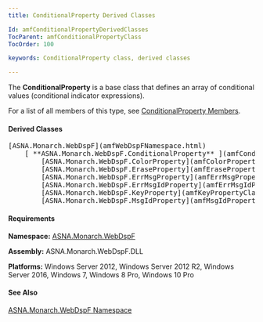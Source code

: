 ```yaml
---
title: ConditionalProperty Derived Classes

Id: amfConditionalPropertyDerivedClasses
TocParent: amfConditionalPropertyClass
TocOrder: 100

keywords: ConditionalProperty class, derived classes

---
```


The **ConditionalProperty** is a base class that defines an array of conditional values (conditional indicator expressions).

For a list of all members of this type, see [ ConditionalProperty Members](amfConditionalPropertyClassMembers.html).

#### Derived Classes
<pre>[ASNA.Monarch.WebDspF](amfWebDspFNamespace.html)
    [ **ASNA.Monarch.WebDspF.ConditionalProperty** ](amfConditionalPropertyClass.html)
        [ASNA.Monarch.WebDspF.ColorProperty](amfColorPropertyClass.html)
        [ASNA.Monarch.WebDspF.EraseProperty](amfErasePropertyClass.html)
        [ASNA.Monarch.WebDspF.ErrMsgProperty](amfErrMsgPropertyClass.html)
        [ASNA.Monarch.WebDspF.ErrMsgIdProperty](amfErrMsgIdPropertyClass.html)
        [ASNA.Monarch.WebDspF.KeyProperty](amfKeyPropertyClass.html)
        [ASNA.Monarch.WebDspF.MsgIdProperty](amfMsgIdPropertyClass.html)</pre>

<!-- -->

#### Requirements
**Namespace:** [ASNA.Monarch.WebDspF](amfWebDspFNamespace.html)

**Assembly:** ASNA.Monarch.WebDspF.DLL

**Platforms:** Windows Server 2012, Windows Server 2012 R2, Windows Server 2016, Windows 7, Windows 8 Pro, Windows 10 Pro
<!-- end -->

#### See Also
[ ASNA.Monarch.WebDspF Namespace](amfWebDspFNamespace.html) 
